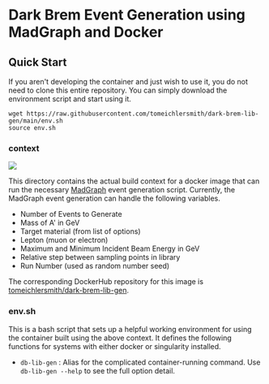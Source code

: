 
# Dark Brem Event Generation using MadGraph and Docker

## Quick Start
If you aren't developing the container and just wish to use it,
you do not need to clone this entire repository. You can simply download
the environment script and start using it.

```
wget https://raw.githubusercontent.com/tomeichlersmith/dark-brem-lib-gen/main/env.sh
source env.sh
```

### context

<a href="https://github.com/tomeichlersmith/mg-dark-brem/actions" alt="Actions">
    <img src="https://github.com/tomeichlersmith/mg-dark-brem/workflows/Build/badge.svg" />
</a>

This directory contains the actual build context for a docker image that can run the necessary [MadGraph](https://cp3.irmp.ucl.ac.be/projects/madgraph/) event generation script.
Currently, the MadGraph event generation can handle the following variables.

- Number of Events to Generate
- Mass of A' in GeV
- Target material (from list of options)
- Lepton (muon or electron)
- Maximum and Minimum Incident Beam Energy in GeV
- Relative step between sampling points in library
- Run Number (used as random number seed) 

The corresponding DockerHub repository for this image is [tomeichlersmith/dark-brem-lib-gen](https://hub.docker.com/repository/docker/tomeichlersmith/dark-brem-lib-gen).

### env.sh
This is a bash script that sets up a helpful working environment for using the container built using the above context.
It defines the following functions for systems with either docker or singularity installed.

- `db-lib-gen` : Alias for the complicated container-running command. Use `db-lib-gen --help` to see the full option detail.
